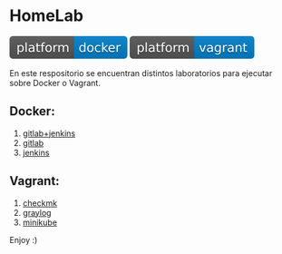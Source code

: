 # HomeLab

![Build](.badges/platform-docker-blue.svg)
![Build](.badges/platform-vagrant-blue.svg)

En este respositorio se encuentran distintos laboratorios para ejecutar sobre Docker o Vagrant.

## Docker:
 1. [gitlab+jenkins](gitlab+jenkins)
 2. [gitlab](gitlab)
 3. [jenkins](jenkins)

## Vagrant:
 1. [checkmk](checkmk)
 2. [graylog](graylog)
 3. [minikube](minikube)

Enjoy :)
